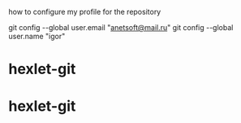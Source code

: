how to configure my profile for the repository

git config --global user.email "anetsoft@mail.ru"
git config --global user.name "igor"
# hexlet-git
# hexlet-git
